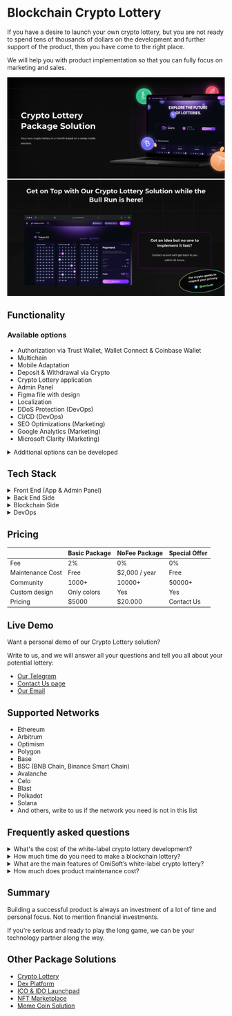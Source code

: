 # Blockchain Crypto Lottery

If you have a desire to launch your own crypto lottery, but you are not ready to spend tens of thousands of dollars on the development and further support of the product, then you have come to the right place.

We will help you with product implementation so that you can fully focus on marketing and sales.

![Crypto Lottery GitHub Image](/images/image1.jpg "Crypto Lottery White Label | GitHub")
![Crypto Lottery GitHub Image](/images/image2.jpg "Blockchain Lottery Package Solution | GitHub")

## Functionality

### Available options

- Authorization via Trust Wallet, Wallet Connect & Coinbase Wallet
- Multichain
- Mobile Adaptation
- Deposit & Withdrawal via Crypto
- Crypto Lottery application
- Admin Panel
- Figma file with design
- Localization
- DDoS Protection (DevOps)
- CI/CD (DevOps)
- SEO Optimizations (Marketing)
- Google Analytics (Marketing)
- Microsoft Clarity (Marketing)

<details>
  <summary>Additional options can be developed</summary>
  <ul>
      <li>Deposit & Withdrawal via Fiat (A license is required)</li>
      <li>Landing Page</li>
      <li>Blog</li>
      <li>Integration with Social Networks</li>
      <li>Mobile Application (A license is required)</li>
      <li>Telegram bot or Telegram Mini App</li>
      <li>Loot Boxes</li>
      <li>Google Adsense</li>
      <li>Join Bonus (Marketing)</li>
      <li>Daily Bonus (Marketing)</li>
      <li>Referral System (Marketing)</li>
      <li>...and any other idea you have</li>
  </ul>
</details>

## Tech Stack

<details>
  <summary>Front End (App & Admin Panel)</summary>
  <ul>
      <li>Next.js</li>
      <li>React.js</li>
      <li>Redux Toolkit</li>
      <li>TypeScript</li>
      <li>Wagmi</li>
      <li>Jest (for unit testing)</li>
  </ul>
</details>

<details>
  <summary>Back End Side</summary>
  <ul>
      <li>Node.js</li>
      <li>Express.js</li>
      <li>TypeScript</li>
      <li>MongoDB & Mongoose</li>
      <li>Swagger</li>
      <li>Jest & Supertest (for unit & integration testing)</li>
  </ul>
</details>

<details>
  <summary>Blockchain Side</summary>
  <ul>
      <li>Solidity (Crypto Lottery Smart Contract)</li>
  </ul>
</details>

<details>
  <summary>DevOps</summary>
  <ul>
      <li>Docker</li>
      <li>GitLab CI</li>
  </ul>
</details>

## Pricing

|                  | Basic Package | NoFee Package | Special Offer |
|------------------|---------------|---------------|---------------|
| Fee              | 2%            | 0%            | 0%            |
| Maintenance Cost | Free          | $2,000 / year | Free          |
| Community        | 1000+         | 10000+        | 50000+        |
| Custom design    | Only colors   | Yes           | Yes           |
| Pricing          | $5000         | $20.000       | Contact Us    |

## Live Demo

Want a personal demo of our Crypto Lottery solution?

Write to us, and we will answer all your questions and tell you all about your potential lottery:

- <a href="https://telegram.me/omisoft" target="_blank">Our Telegram</a>
- <a href="https://omisoft.net/contact-us?utm_campaign=web3-crypto-lottery&utm_medium=social&utm_source=github" target="_blank">Contact Us page</a>
- [Our Email](mailto:hi@omisoft.net)

## Supported Networks

- Ethereum
- Arbitrum
- Optimism
- Polygon
- Base
- BSC (BNB Chain, Binance Smart Chain)
- Avalanche
- Celo
- Blast
- Polkadot
- Solana
- And others, write to us if the network you need is not in this list

## Frequently asked questions

<details>
  <summary>What's the cost of the white-label crypto lottery development?</summary>
  <p>We have two price offers:</p> 
  <ul>
      <li>Basic Package - <b>$5,000</b> first payment and 2% of revenue. For these funds, the solution will be adapted for you and deployed on your server. Product maintenance will be free.</li>
      <li>NoFee Package - <b>$20,000</b> first payment and $2,000 per year for maintenance. Suitable if you have a large community and there will be many users from the start.</li>
      <li>Special Offer - <b>$0</b>, If you have a large community and you are looking for a technological partner in the share - this option may be useful for you. We provide CTO and team as our investment</li>  
  </ul>
</details>

<details>
  <summary>How much time do you need to make a blockchain lottery?</summary>
  <p>Since this is a White-Label solution, its development and launch takes 3-4 times less time than when developing it from scratch.</p>
  <p>You will receive a ready-made solution in less than a month.</p>
</details>

<details>
  <summary>What are the main features of OmiSoft’s white-label crypto lottery?</summary>
  <p>The key features of our blockchain lottery include an easy-to-use UX and mobile-friendly interface, multichain support, token creation, a convenient admin panel for system management, and flexible rule setting.</p>
</details>

<details>
  <summary>How much does product maintenance cost?</summary>
  <p>Basic Package maintenance is free, and NoFee Package maintenance costs $2,000 per year.</p>
</details>

## Summary

Building a successful product is always an investment of a lot of time and personal focus. Not to mention financial investments.

If you're serious and ready to play the long game, we can be your technology partner along the way.

## Other Package Solutions

- <a href="https://omisoft.net/demo/crypto-lottery?utm_campaign=web3-crypto-lottery&utm_medium=social&utm_source=github" target="_blank">Crypto Lottery</a>
- <a href="https://omisoft.net/demo/white-label-dex-solutions?utm_campaign=web3-crypto-lottery&utm_medium=social&utm_source=github" target="_blank">Dex Platform</a>
- <a href="https://omisoft.net/demo/white-label-crypto-launchpad-development?utm_campaign=web3-crypto-lottery&utm_medium=social&utm_source=github" target="_blank">ICO & IDO Launchpad</a>
- <a href="https://omisoft.net/demo/whitelabel-nft-marketplace-development?utm_campaign=web3-crypto-lottery&utm_medium=social&utm_source=github" target="_blank">NFT Marketplace</a>
- <a href="https://omisoft.net/demo/meme-coin-development-service?utm_campaign=web3-crypto-lottery&utm_medium=social&utm_source=github" target="_blank">Meme Coin Solution</a>
